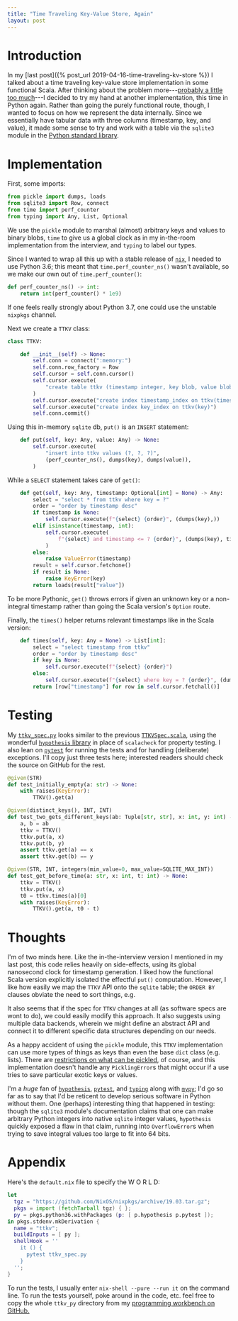 ```yaml
---
title: "Time Traveling Key-Value Store, Again"
layout: post
---
```


# Introduction

In my [last post]({% post_url 2019-04-16-time-traveling-kv-store %}) I talked
about a time traveling key-value store implementation in some functional Scala.
After thinking about the problem more---[probably a little too
much](https://xkcd.com/356/)---I decided to try my hand at another
implementation, this time in Python again.
Rather than going the purely functional route, though, I wanted to focus on how
we represent the data internally.
Since we essentially have tabular data with three columns (timestamp, key, and
value), it made some sense to try and work with a table via the `sqlite3`
module in the [Python standard
library](https://docs.python.org/3/library/sqlite3.html).

# Implementation

First, some imports:

```python
from pickle import dumps, loads
from sqlite3 import Row, connect
from time import perf_counter
from typing import Any, List, Optional
```

We use the `pickle` module to marshal (almost) arbitrary keys and values to
binary blobs, `time` to give us a global clock as in my in-the-room
implementation from the interview, and `typing` to label our types.

Since I wanted to wrap all this up with a stable release of
[`nix`](https://nixos.org/nix/), I needed to use Python 3.6; this meant that
`time.perf_counter_ns()` wasn't available, so we make our own out of
`time.perf_counter()`:

```python
def perf_counter_ns() -> int:
    return int(perf_counter() * 1e9)
```

If one feels really strongly about Python 3.7, one could use the unstable
`nixpkgs` channel.

Next we create a `TTKV` class:

```python
class TTKV:

    def __init__(self) -> None:
        self.conn = connect(":memory:")
        self.conn.row_factory = Row
        self.cursor = self.conn.cursor()
        self.cursor.execute(
            "create table ttkv (timestamp integer, key blob, value blob)"
        )
        self.cursor.execute("create index timestamp_index on ttkv(timestamp)")
        self.cursor.execute("create index key_index on ttkv(key)")
        self.conn.commit()
```

Using this in-memory `sqlite` db, `put()` is an `INSERT` statement:

```python
    def put(self, key: Any, value: Any) -> None:
        self.cursor.execute(
            "insert into ttkv values (?, ?, ?)",
            (perf_counter_ns(), dumps(key), dumps(value)),
        )
```

While a `SELECT` statement takes care of `get()`:

```python
    def get(self, key: Any, timestamp: Optional[int] = None) -> Any:
        select = "select * from ttkv where key = ?"
        order = "order by timestamp desc"
        if timestamp is None:
            self.cursor.execute(f"{select} {order}", (dumps(key),))
        elif isinstance(timestamp, int):
            self.cursor.execute(
                f"{select} and timestamp <= ? {order}", (dumps(key), timestamp)
            )
        else:
            raise ValueError(timestamp)
        result = self.cursor.fetchone()
        if result is None:
            raise KeyError(key)
        return loads(result["value"])
```

To be more Pythonic, `get()` throws errors if given an unknown key or a
non-integral timestamp rather than going the Scala version's `Option` route.

Finally, the `times()` helper returns relevant timestamps like in the Scala
version: 

```python
    def times(self, key: Any = None) -> List[int]:
        select = "select timestamp from ttkv"
        order = "order by timestamp desc"
        if key is None:
            self.cursor.execute(f"{select} {order}")
        else:
            self.cursor.execute(f"{select} where key = ? {order}", (dumps(key),))
        return [row["timestamp"] for row in self.cursor.fetchall()]
```

# Testing

My
[`ttkv_spec.py`](https://github.com/genos/Programming/blob/master/workbench/ttkv_py/ttkv_spec.py)
looks similar to the previous
[`TTKVSpec.scala`](https://github.com/genos/Programming/blob/master/workbench/ttkv/src/test/scala/ttkv/TTKVSpec.scala),
using the wonderful [`hypothesis`
library](https://hypothesis.readthedocs.io/en/latest/) in place of `scalacheck`
for property testing.
I also lean on [`pytest`](https://docs.pytest.org/en/latest/) for running
the tests and for handling (deliberate) exceptions.
I'll copy just three tests here; interested readers should check the source on
GitHub for the rest.

```python
@given(STR)
def test_initially_empty(a: str) -> None:
    with raises(KeyError):
        TTKV().get(a)

@given(distinct_keys(), INT, INT)
def test_two_gets_different_keys(ab: Tuple[str, str], x: int, y: int) -> None:
    a, b = ab
    ttkv = TTKV()
    ttkv.put(a, x)
    ttkv.put(b, y)
    assert ttkv.get(a) == x
    assert ttkv.get(b) == y

@given(STR, INT, integers(min_value=0, max_value=SQLITE_MAX_INT))
def test_get_before_time(a: str, x: int, t: int) -> None:
    ttkv = TTKV()
    ttkv.put(a, x)
    t0 = ttkv.times(a)[0]
    with raises(KeyError):
        TTKV().get(a, t0 - t)
```


# Thoughts

I'm of two minds here.
Like the in-the-interview version I mentioned in my last post, this code relies
heavily on side-effects, using  its global nanosecond clock for timestamp
generation.
I liked how the functional Scala version explicitly isolated the effectful
`put()` computation.
However, I like how easily we map the `TTKV` API onto the `sqlite` table; the
`ORDER BY` clauses obviate the need to sort things, e.g.

It also seems that if the spec for `TTKV` changes at all (as software specs are
wont to do), we could easily modify this approach.
It also suggests using multiple data backends, wherein we might define an
abstract API and connect it to different specific data structures depending on
our needs.

As a happy accident of using the `pickle` module, this `TTKV` implementation
can use more types of things as keys than even the base `dict` class (e.g.
lists).
There are [restrictions on what can be
pickled](https://docs.python.org/3/library/pickle.html#what-can-be-pickled-and-unpickled),
of course, and this implementation doesn't handle any `PicklingError`s that
might occur if a use tries to save particular exotic keys or values.

I'm a _huge_ fan of
[`hypothesis`](https://hypothesis.readthedocs.io/en/latest/),
[`pytest`](https://docs.pytest.org/en/latest/), and
[`typing`](https://docs.python.org/3/library/typing.html) along with
[`mypy`](http://mypy-lang.org); I'd go so far as to say that I'd be reticent to
develop serious software in Python without them.
One (perhaps) interesting thing that happened in testing: though the `sqlite3`
module's documentation claims that one can make arbitrary Python integers into
native `sqlite` integer values, `hypothesis` quickly exposed a flaw in that
claim, running into `OverflowError`s when trying to save integral values too
large to fit into 64 bits.

# Appendix

Here's the `default.nix` file to specify the W O R L D:

```nix
let
  tgz = "https://github.com/NixOS/nixpkgs/archive/19.03.tar.gz";
  pkgs = import (fetchTarball tgz) { };
  py = pkgs.python36.withPackages (p: [ p.hypothesis p.pytest ]);
in pkgs.stdenv.mkDerivation {
  name = "ttkv";
  buildInputs = [ py ];
  shellHook = ''
    it () {
      pytest ttkv_spec.py
    }
  '';
}
```

To run the tests, I usually enter `nix-shell --pure --run it` on the command
line.
To run the tests yourself, poke around in the code, etc. feel free to copy the
whole `ttkv_py` directory from my [programming workbench on
GitHub.](https://github.com/genos/Programming/tree/master/workbench/ttkv_py)
